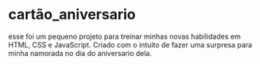 # cartão_aniversario
esse foi um pequeno projeto para treinar minhas novas habilidades em HTML, CSS e JavaScript. Criado com o intuito de fazer uma surpresa para minha namorada no dia do aniversario dela.
